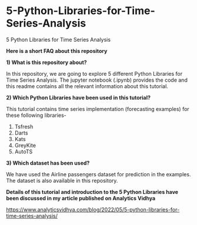 # 5-Python-Libraries-for-Time-Series-Analysis

5 Python Libraries for Time Series Analysis

**Here is a short FAQ about this repository**

**1) What is this repository about?**

In this repository, we are going to explore 5 different Python Libraries for Time Series Analysis. The jupyter notebook (.ipynb) provides the code and this readme contains all the relevant information about this tutorial.

**2) Which Python Libraries have been used in this tutorial?**

This tutorial contains time series implementation (forecasting examples) for these following libraries-
1. Tsfresh
2. Darts
3. Kats
4. GreyKite
5. AutoTS

**3) Which dataset has been used?**

We have used the Airline passengers dataset for prediction in the examples. The dataset is also available in this repository.

**Details of this tutorial and introduction to the 5 Python Libraries have been discussed in my article published on Analytics Vidhya**

https://www.analyticsvidhya.com/blog/2022/05/5-python-libraries-for-time-series-analysis/
